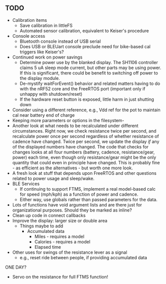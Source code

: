 ## TODO
- Calibration items
  - Save calibration in littleFS
  - Automated sensor calibration, equivalent to Keiser's procedure
- Console access
  - Bluetooth console instead of USB serial
  - Does USB or BLEUart console preclude need for bike-based cal triggers like Keiser's?
- Continued work on power savings
  - Determine power use by the blanked display. The SH1106 controller claims 5 uA sleep mode current, but other parts may be using power. If this is significant, there could be benefit to switching off power to the display module.
  - De-mystify waitForEvent() behavior and related matters having to do with the nRF52 core and the FreeRTOS port (important only if unhappy with shutdown/reset)
  - If the hardware reset button is exposed, little harm in just shutting down
- Consider using a different reference, e.g., Vdd ref for the pot to maintain cal near battery end of charge
- Keeping more parameters or options in the filesystem- 
- Another look at what needs to be recalculated under different circumstances. Right now, we check resistance twice per second, and recalculate power once per second regardless of whether resistance of cadence have changed. Twice per second, we update the display *if* any of the displayed numbers have changed. The code that checks for changes looks at all four numbers (battery, cadence, resistance/gear, power) each time, even though only resistance/gear might be the only quantity that could even in principle have changed. This is probably fine - as efficient as the alternatives - but worth one more look.
- A fresh look at stuff that depends upon FreeRTOS and other questions related to power usage and sleep/wake.
- BLE Services
  - If continuing to support FTMS, implement a real model-based calc for speed (mph/kph) as a function of power and cadence. 
  - Either way, use globals rather than passed parameters for the data.
- Lots of functions have void argument lists and are there just for organizational purposes. Should they be marked as inline?
- Clean up code in connect callbacks
- Improve the display: larger size or double area
  - Things maybe to add
    - Accumulated  data
      - Miles - requires a model
      - Calories - requires a model
      - Elapsed time
- Other uses for swings of the resistance lever as a signal
  - e.g., reset ride between people, if providing accumulated data

ONE DAY?
- Servo on the resistance for full FTMS function!
